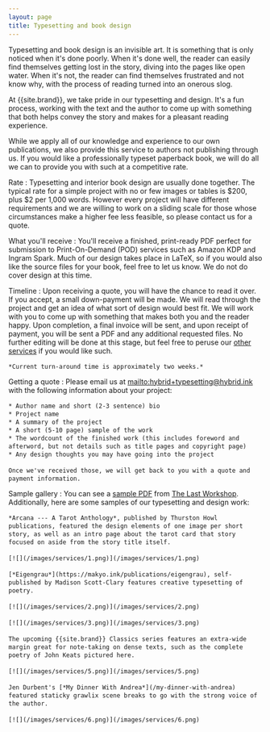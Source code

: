 ```yaml
---
layout: page
title: Typesetting and book design
---
```


Typesetting and book design is an invisible art. It is something that is only noticed when it's done poorly. When it's done well, the reader can easily find themselves getting lost in the story, diving into the pages like open water. When it's not, the reader can find themselves frustrated and not know why, with the process of reading turned into an onerous slog.

At {{site.brand}}, we take pride in our typesetting and design. It's a fun process, working with the text and the author to come up with something that both helps convey the story and makes for a pleasant reading experience.

While we apply all of our knowledge and experience to our own publications, we also provide this service to authors not publishing through us. If you would like a professionally typeset paperback book, we will do all we can to provide you with such at a competitive rate.

Rate
:   Typesetting and interior book design are usually done together. The typical rate for a simple project with no or few images or tables is $200, plus $2 per 1,000 words. However every project will have different requirements and we are willing to work on a sliding scale for those whose circumstances make a higher fee less feasible, so please contact us for a quote.

What you'll receive
:   You'll receive a finished, print-ready PDF perfect for submission to Print-On-Demand (POD) services such as Amazon KDP and Ingram Spark. Much of our design takes place in LaTeX, so if you would also like the source files for your book, feel free to let us know. We do not do cover design at this time.

Timeline
:   Upon receiving a quote, you will have the chance to read it over. If you accept, a small down-payment will be made. We will read through the project and get an idea of what sort of design would best fit. We will work with you to come up with something that makes both you and the reader happy. Upon completion, a final invoice will be sent, and upon receipt of payment, you will be sent a PDF and any additional requested files. No further editing will be done at this stage, but feel free to peruse our [other services](/services) if you would like such.

    *Current turn-around time is approximately two weeks.*

Getting a quote
:   Please email us at <mailto:hybrid+typesetting@hybrid.ink> with the following information about your project:

    * Author name and short (2-3 sentence) bio
    * Project name
    * A summary of the project
    * A short (5-10 page) sample of the work
    * The wordcount of the finished work (this includes foreword and afterword, but not details such as title pages and copyright page)
    * Any design thoughts you may have going into the project

    Once we've received those, we will get back to you with a quote and payment information.

Sample gallery
:   You can see a [sample PDF](/images/services/sample.pdf) from [The Last Workshop](/the-last-workshop). Additionally, here are some samples of our typesetting and design work:

    *Arcana --- A Tarot Anthology*, published by Thurston Howl publications, featured the design elements of one image per short story, as well as an intro page about the tarot card that story focused on aside from the story title itself.

    [![](/images/services/1.png)](/images/services/1.png)

    [*Eigengrau*](https://makyo.ink/publications/eigengrau), self-published by Madison Scott-Clary features creative typesetting of poetry.

    [![](/images/services/2.png)](/images/services/2.png)

    [![](/images/services/3.png)](/images/services/3.png)

    The upcoming {{site.brand}} Classics series features an extra-wide margin great for note-taking on dense texts, such as the complete poetry of John Keats pictured here.

    [![](/images/services/5.png)](/images/services/5.png)

    Jen Durbent's [*My Dinner With Andrea*](/my-dinner-with-andrea) featured staticky grawlix scene breaks to go with the strong voice of the author.

    [![](/images/services/6.png)](/images/services/6.png)
